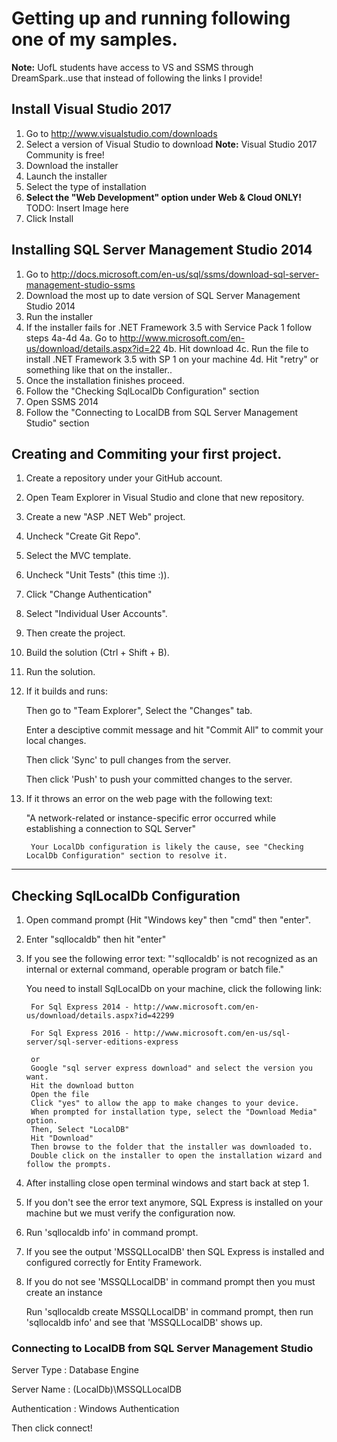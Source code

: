 # Getting up and running following one of my samples.

**Note:** UofL students have access to VS and SSMS through DreamSpark..use that instead of following the links I provide!

## Install Visual Studio 2017
1. Go to http://www.visualstudio.com/downloads
2. Select a version of Visual Studio to download **Note:** Visual Studio 2017 Community is free!
3. Download the installer
4. Launch the installer
5. Select the type of installation
6. **Select the "Web Development" option under Web & Cloud ONLY!**
TODO: Insert Image here
7. Click Install


## Installing SQL Server Management Studio 2014
1. Go to http://docs.microsoft.com/en-us/sql/ssms/download-sql-server-management-studio-ssms
2. Download the most up to date version of SQL Server Management Studio 2014
3. Run the installer
4. If the installer fails for .NET Framework 3.5 with Service Pack 1 follow steps 4a-4d
      4a. Go to  http://www.microsoft.com/en-us/download/details.aspx?id=22
      4b. Hit download
      4c. Run the file to install .NET Framework 3.5 with SP 1 on your machine
      4d. Hit "retry" or something like that on the installer..
5. Once the installation finishes proceed.
6. Follow the "Checking SqlLocalDb Configuration" section
7. Open SSMS 2014
8. Follow the "Connecting to LocalDB from SQL Server Management Studio" section


## Creating and Commiting your first project.
1. Create a repository under your GitHub account.
2. Open Team Explorer in Visual Studio and clone that new repository.
3. Create a new "ASP .NET Web" project.
4. Uncheck "Create Git Repo".
5. Select the MVC template.
6. Uncheck "Unit Tests" (this time :)).
7. Click "Change Authentication"
8. Select "Individual User Accounts".
9. Then create the project.
10. Build the solution (Ctrl + Shift + B).
11. Run the solution.
12. If it builds and runs:

      Then go to "Team Explorer", Select the "Changes" tab.
      
      Enter a desciptive commit message and hit "Commit All" to commit your local changes.
      
      Then click 'Sync' to pull changes from the server.
      
      Then click 'Push' to push your committed changes to the server.  
      
13. If it throws an error on the web page with the following text:

      "A network-related or instance-specific error occurred while establishing a connection to SQL Server"
      
         Your LocalDb configuration is likely the cause, see "Checking LocalDb Configuration" section to resolve it.


---

## Checking SqlLocalDb Configuration
1. Open command prompt (Hit "Windows key" then "cmd" then "enter".
2. Enter "sqllocaldb" then hit "enter"
3. If you see the following error text:
    "'sqllocaldb' is not recognized as an internal or external command, operable program or batch file."
    
    You need to install SqlLocalDb on your machine, click the following link:
    
        For Sql Express 2014 - http://www.microsoft.com/en-us/download/details.aspx?id=42299
        
        For Sql Express 2016 - http://www.microsoft.com/en-us/sql-server/sql-server-editions-express
        
        or        
        Google "sql server express download" and select the version you want.
        Hit the download button
        Open the file
        Click "yes" to allow the app to make changes to your device.
        When prompted for installation type, select the "Download Media" option.
        Then, Select "LocalDB"
        Hit "Download"
        Then browse to the folder that the installer was downloaded to.
        Double click on the installer to open the installation wizard and follow the prompts.
        
4. After installing close open terminal windows and start back at step 1.
5. If you don't see the error text anymore, SQL Express is installed on your machine but we must verify the configuration now.
6. Run 'sqllocaldb info' in command prompt.
7. If you see the output 'MSSQLLocalDB' then SQL Express is installed and configured correctly for Entity Framework.
8. If you do not see 'MSSQLLocalDB' in command prompt then you must create an instance

      Run 'sqllocaldb create MSSQLLocalDB' in command prompt, then run 'sqllocaldb info' and see that 'MSSQLLocalDB' shows up.
    
### Connecting to LocalDB from SQL Server Management Studio

Server Type : Database Engine

Server Name : (LocalDb)\MSSQLLocalDB

Authentication : Windows Authentication

Then click connect!
